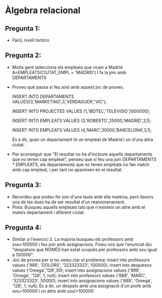 # Àlgebra relacional

## Pregunta 1:
- Fàcil, nivell tontico

## Pregunta 2:
- Molta gent selecciona els empleats que viuen a Madrid
  A=EMPLEATS(CIUTAT_EMPL = 'MADRID')
  I fa la join amb DEPARTAMENTS
  
- Proveu què passa si feu això amb aquest joc de proves:

  INSERT INTO  DEPARTAMENTS VALUES(3,'MARKETING',3,'VERDAGUER','VIC');

  INSERT INTO  PROJECTES VALUES (1,'IBDTEL','TELEVISIO',1000000);

  INSERT INTO  EMPLEATS VALUES (3,'ROBERTO',25000,'MADRID',3,1);

  INSERT INTO  EMPLEATS VALUES (4,’MARC’,35000,’BARCELONA’,3,1);

  És a dir, quan un departament té un empleat de Madrid i un d’una altra ciutat.

- Per aconseguir que "El resultat no ha d'incloure aquells departaments que no tenen cap empleat", penseu que si feu una join DEPARTAMENTS * EMPLEATS, els departaments que no tenen empleats no fan match amb cap empleat, i per tant no apareixen en el resultat.

## Pregunta 3:
- Recordeu que podeu fer join d'una taula amb ella mateixa, però llavors una de les dues ha de ser resultat d'un reanomenament.
- Pista: Busqueu aquells empleats tals que n'existeix un altre amb el mateix departament i diferent ciutat.

## Pregunta 4:
- Similar a l'exercici 2. La majoria busqueu els professors amb sou=100000 i feu join amb assignacions. Fixeu-vos que l'enunciat diu "despatxos que NOMÉS han estat ocupats per professors amb sou igual a 100000".
- Joc de proves per si no veieu clar el problema:
  insert into professors values ('999', 'DOLORS', '323323323', 100000);
  insert into despatxos values ('Omega','128',30);
  insert into assignacions values ('999', 'Omega', '128', 1, null);
  insert into professors values ('888', 'MARC', '323323323', 50000);
  insert into assignacions values ('888', 'Omega', '128', 1, null);
  És a dir, un despatx amb una assignació d'un profe amb sou=100000 i un altre amb sou!=100000
